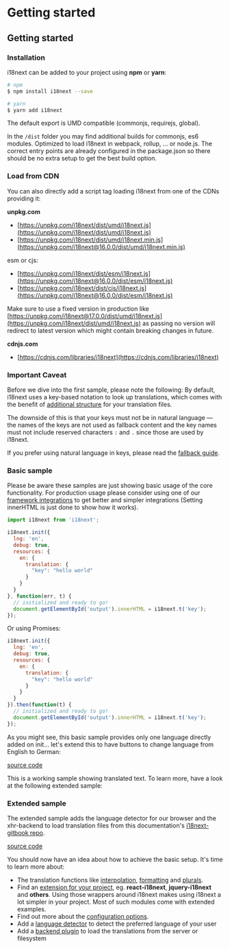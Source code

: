 # Getting started

## Getting started

### Installation

i18next can be added to your project using **npm** or **yarn**:

```bash
# npm
$ npm install i18next --save

# yarn
$ yarn add i18next
```

The default export is UMD compatible \(commonjs, requirejs, global\).

In the `/dist` folder you may find additional builds for commonjs, es6 modules. Optimized to load i18next in webpack, rollup, ... or node.js. The correct entry points are already configured in the package.json so there should be no extra setup to get the best build option.

### Load from CDN

You can also directly add a script tag loading i18next from one of the CDNs providing it:

**unpkg.com**

* [https://unpkg.com/i18next/dist/umd/i18next.js](https://unpkg.com/i18next/dist/umd/i18next.js)
* [https://unpkg.com/i18next/dist/umd/i18next.min.js](https://unpkg.com/i18next@16.0.0/dist/umd/i18next.min.js)

esm or cjs:

* [https://unpkg.com/i18next/dist/esm/i18next.js](https://unpkg.com/i18next@16.0.0/dist/esm/i18next.js)
* [https://unpkg.com/i18next/dist/cjs/i18next.js](https://unpkg.com/i18next@16.0.0/dist/esm/i18next.js)

Make sure to use a fixed version in production like [https://unpkg.com/i18next@17.0.0/dist/umd/i18next.js](https://unpkg.com/i18next/dist/umd/i18next.js) as passing no version will redirect to latest version which might contain breaking changes in future.

**cdnjs.com**

* [https://cdnjs.com/libraries/i18next](https://cdnjs.com/libraries/i18next)

### Important Caveat

Before we dive into the first sample, please note the following: By default, i18next uses a key-based notation to look up translations, which comes with the benefit of [additional structure](../translation-function/essentials.md) for your translation files.

The downside of this is that your keys must not be in natural language — the names of the keys are not used as fallback content and the key names must not include reserved characters `:` and `.` since those are used by i18next.

If you prefer using natural language in keys, please read the [fallback guide](../principles/fallback.md#key-fallback).

### Basic sample

Please be aware these samples are just showing basic usage of the core functionality. For production usage please consider using one of our [framework integrations](supported-frameworks.md) to get better and simpler integrations \(Setting innerHTML is just done to show how it works\).

```javascript
import i18next from 'i18next';

i18next.init({
  lng: 'en',
  debug: true,
  resources: {
    en: {
      translation: {
        "key": "hello world"
      }
    }
  }
}, function(err, t) {
  // initialized and ready to go!
  document.getElementById('output').innerHTML = i18next.t('key');
});
```

Or using Promises:

```javascript
i18next.init({
  lng: 'en',
  debug: true,
  resources: {
    en: {
      translation: {
        "key": "hello world"
      }
    }
  }
}).then(function(t) {
  // initialized and ready to go!
  document.getElementById('output').innerHTML = i18next.t('key');
});
```

As you might see, this basic sample provides only one language directly added on init… let's extend this to have buttons to change language from English to German:

[source code](https://jsfiddle.net/jamuhl/dvk0e8a9/#tabs=js,result,html)

This is a working sample showing translated text. To learn more, have a look at the following extended sample:

### Extended sample

The extended sample adds the language detector for our browser and the xhr-backend to load translation files from this documentation's [i18next-gitbook repo](https://github.com/i18next/i18next-gitbook/tree/master/locales).

[source code](https://jsfiddle.net/jamuhl/ferfywyf/#tabs=js,result,html)

You should now have an idea about how to achieve the basic setup. It's time to learn more about:

* The translation functions like [interpolation](../translation-function/interpolation.md), [formatting](../translation-function/formatting.md) and [plurals](../translation-function/plurals.md).
* Find an [extension for your project](supported-frameworks.md), eg. **react-i18next**, **jquery-i18next** and **others**. Using those wrappers around i18next makes using i18next a lot simpler in your project. Most of such modules come with extended examples.
* Find out more about the [configuration options](configuration-options.md).
* Add a [language detector](plugins-and-utils.md) to detect the preferred language of your user
* Add a [backend plugin](plugins-and-utils.md) to load the translations from the server or filesystem

